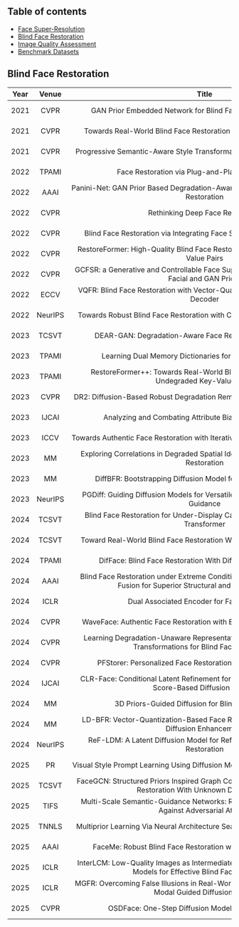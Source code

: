 ## Table of contents
- [Face Super-Resolution](#face-super-resolution)
- [Blind Face Restoration](#blind-face-restoration)
- [Image Quality Assessment](#image-quality-assessment)
- [Benchmark Datasets](#benchmark-datasets)

## Blind Face Restoration 
|Year<div style="width:20px">|Venue<div style="width:60px">|Title<div style="width:600px">|Resources<div style="width:100px">|Introduction<div style="width:400px">|
|:---:|:----:|:----:|:----:|:----:|
|2021|CVPR|GAN Prior Embedded Network for Blind Face Restoration in the Wild|\[[paper](https://openaccess.thecvf.com/content/CVPR2021/html/Yang_GAN_Prior_Embedded_Network_for_Blind_Face_Restoration_in_the_CVPR_2021_paper.html)\]\[[code](https://github.com/yangxy/GPEN)\]|GAN|
|2021|CVPR|Towards Real-World Blind Face Restoration With Generative Facial Prior|\[[paper](https://openaccess.thecvf.com/content/CVPR2021/html/Wang_Towards_Real-World_Blind_Face_Restoration_With_Generative_Facial_Prior_CVPR_2021_paper.html)\]\[[code](https://github.com/TencentARC/GFPGAN)\]|GAN|
|2021|CVPR|Progressive Semantic-Aware Style Transformation for Blind Face Restoration|\[[paper](https://openaccess.thecvf.com/content/CVPR2021/html/Chen_Progressive_Semantic-Aware_Style_Transformation_for_Blind_Face_Restoration_CVPR_2021_paper.html)\]\[[code](https://github.com/chaofengc/PSFRGAN)\]|GAN/Geo-Prior|
|2022|TPAMI|Face Restoration via Plug-and-Play 3D Facial Priors|\[[paper](https://ieeexplore.ieee.org/document/9591403)\]\[~~code~~]|CNN/Geo-Prior|
|2022|AAAI|Panini-Net: GAN Prior Based Degradation-Aware Feature Interpolation for Face Restoration|\[[paper](https://ojs.aaai.org/index.php/AAAI/article/view/20159)\]\[[code](https://github.com/jianzhangcs/panini)\]|GAN|
|2022|CVPR|Rethinking Deep Face Restoration|\[[paper](https://doi.org/10.1109/CVPR52688.2022.00750)\]\[~~code~~]|GAN/Codebook|
|2022|CVPR|Blind Face Restoration via Integrating Face Shape and Generative Priors|\[[paper](https://doi.org/10.1109/CVPR52688.2022.00751)\]\[[code](https://github.com/TencentYoutuResearch/FaceRestoration-sgpn)\]|GAN/Geo-Prior|
|2022|CVPR|RestoreFormer: High-Quality Blind Face Restoration from Undegraded Key-Value Pairs|\[[paper](https://doi.org/10.1109/CVPR52688.2022.01699)\]\[[code](https://github.com/wzhouxiff/RestoreFormer)\]|ViT/Codebook|
|2022|CVPR|GCFSR: a Generative and Controllable Face Super Resolution Method Without Facial and GAN Priors|\[[paper](https://doi.org/10.1109/CVPR52688.2022.00193)\]\[[code](https://github.com/hejingwenhejingwen/GCFSR)\]|GAN|
|2022|ECCV|VQFR: Blind Face Restoration with Vector-Quantized Dictionary and Parallel Decoder|\[[paper](https://arxiv.org/abs/2205.06803)\]\[[code](https://github.com/TencentARC/VQFR)\]|GAN/Codebook|
|2022|NeurIPS|Towards Robust Blind Face Restoration with Codebook Lookup Transformer|\[[paper](https://papers.nips.cc/paper_files/paper/2022/hash/c573258c38d0a3919d8c1364053c45df-Abstract-Conference.html)\]\[[code](https://github.com/sczhou/CodeFormer)\]|ViT/Codebook|
|2023|TCSVT|DEAR-GAN: Degradation-Aware Face Restoration With GAN Prior|\[[paper](https://doi.org/10.1109/TCSVT.2023.3244786)\]\[~~code~~]|GAN|
|2023|TPAMI|Learning Dual Memory Dictionaries for Blind Face Restoration|\[[paper](https://ieeexplore.ieee.org/document/9921338)\]\[[code](https://github.com/csxmli2016/DMDNet)\]|ViT/Codebook/Ref|
|2023|TPAMI|RestoreFormer++: Towards Real-World Blind Face Restoration From Undegraded Key-Value Pairs|\[[paper](https://doi.org/10.1109/TPAMI.2023.3315753)\]\[[code](https://github.com/wzhouxiff/RestoreFormerPlusPlus)\]|ViT/Codebook|
|2023|CVPR|DR2: Diffusion-Based Robust Degradation Remover for Blind Face Restoration|\[[paper](https://ieeexplore.ieee.org/document/10204963)\]\[[code](https://github.com/Kaldwin0106/DR2_Drgradation_Remover)\]|Diffusion|
|2023|IJCAI|Analyzing and Combating Attribute Bias for Face Restoration|\[[paper](https://www.ijcai.org/proceedings/2023/128)\]\[[code](https://github.com/Seeyn/DebiasFR)\]|GAN|
|2023|ICCV|Towards Authentic Face Restoration with Iterative Diffusion Models and Beyond|\[[paper](https://ieeexplore.ieee.org/document/10376857)\]\[~~code~~]|Diffusion|
|2023|MM|Exploring Correlations in Degraded Spatial Identity Features for Blind Face Restoration|\[[paper](https://dl.acm.org/doi/10.1145/3581783.3611782)\]\[~~code~~]|GAN|
|2023|MM|DiffBFR: Bootstrapping Diffusion Model for Blind Face Restoration|\[[paper](https://dl.acm.org/doi/10.1145/3581783.3611731)\]\[~~code~~]|Diffusion|
|2023|NeurIPS|PGDiff: Guiding Diffusion Models for Versatile Face Restoration via Partial Guidance|\[[paper](https://papers.nips.cc/paper_files/paper/2023/hash/661c37f3b098bdee53fd7d9c4ef6964a-Abstract-Conference.html)\]\[[code](https://github.com/pq-yang/PGDiff)\]|Diffusion|
|2024|TCSVT|Blind Face Restoration for Under-Display Camera via Dictionary Guided Transformer|\[[paper](https://ieeexplore.ieee.org/abstract/document/10339338)\]\[~~code~~]|ViT|
|2024|TCSVT|Toward Real-World Blind Face Restoration With Generative Diffusion Prior|\[[paper](https://ieeexplore.ieee.org/abstract/document/10486984)\]\[[code](https://github.com/chenxx89/BFRffusion)]|Diffusion|
|2024|TPAMI|DifFace: Blind Face Restoration With Diffused Error Contraction|\[[paper](https://ieeexplore.ieee.org/document/10607954)\]\[[code](https://github.com/zsyOAOA/DifFace)\]|Diffusion|
|2024|AAAI|Blind Face Restoration under Extreme Conditions: Leveraging 3D-2D Prior Fusion for Superior Structural and Texture Recovery|\[[paper](https://ojs.aaai.org/index.php/AAAI/article/view/27889)\]\[[code](https://github.com/zhengrchan/FREx)\]|GAN/Geo-Prior|
|2024|ICLR|Dual Associated Encoder for Face Restoration|\[[paper](https://openreview.net/forum?id=gwDuW7Ok5f)\]\[[code](https://github.com/LIAGM/DAEFR)\]|ViT/Codebook|
|2024|CVPR|WaveFace: Authentic Face Restoration with Efficient Frequency Recovery|\[[paper](https://ieeexplore.ieee.org/document/10656674)\]\[[code](https://github.com/yoqim/waveface)]|Diffusion|
|2024|CVPR|Learning Degradation-Unaware Representation with Prior-Based Latent Transformations for Blind Face Restoration|\[[paper](https://ieeexplore.ieee.org/document/10655585)\]\[~~code~~]|Diffusion|
|2024|CVPR|PFStorer: Personalized Face Restoration and Super-Resolutionn|\[[paper](https://ieeexplore.ieee.org/document/10657576)\]\[~~code~~]|Diffusion/Ref|
|2024|IJCAI|CLR-Face: Conditional Latent Refinement for Blind Face Restoration Using Score-Based Diffusion Models|\[[paper](https://www.ijcai.org/proceedings/2024/143)\]\[~~code~~]|Diffusion|
|2024|MM|3D Priors-Guided Diffusion for Blind Face Restoration|\[[paper](https://dl.acm.org/doi/10.1145/3664647.3681611)\]\[[code](https://github.com/Xiaobin-Lu/3Diffusion)\]|Diffusion/Geo-Prior|
|2024|MM|LD-BFR: Vector-Quantization-Based Face Restoration Model with Latent Diffusion Enhancement|\[[paper](https://dl.acm.org/doi/10.1145/3664647.3680853)\]\[[code](https://github.com/YuzhenD/LD-BFR.git)\]|Diffusion/Codebook|
|2024|NeurIPS|ReF-LDM: A Latent Diffusion Model for Reference-based Face Image Restoration|\[[paper](https://papers.nips.cc/paper_files/paper/2024/hash/88be023075a5a3ff3dc3b5d26623fa22-Abstract-Conference.html)\]\[[code](https://github.com/ChiWeiHsiao/ref-ldm)\]|Diffusion/Ref|
|2025|PR|Visual Style Prompt Learning Using Diffusion Models for Blind Face Restoration|\[[paper](https://doi.org/10.1016/j.patcog.2024.111312)\]\[[code](https://github.com/LonglongaaaGo/VSPBFR)\]|Diffusion|
|2025|TCSVT|FaceGCN: Structured Priors Inspired Graph Convolutional Networks for Face Restoration With Unknown Degradations|\[[paper](https://ieeexplore.ieee.org/document/10830527)\]\[[code](https://github.com/yanwd628/FaceGCN)\]|GCN/Geo-Prior|
|2025|TIFS|Multi-Scale Semantic-Guidance Networks: Robust Blind Face Restoration Against Adversarial Attacks|\[[paper](https://ieeexplore.ieee.org/document/11006147)\]\[~~code~~]|CNN/Geo-Prior|
|2025|TNNLS|Multiprior Learning Via Neural Architecture Search for Blind Face Restoration|\[[paper](https://ieeexplore.ieee.org/document/10355907)\]\[[code](https://github.com/YYJ1anG/MFPSNet)\]|CNN/Geo-Prior|
|2025|AAAI|FaceMe: Robust Blind Face Restoration with Personal Identification|\[[paper](https://ojs.aaai.org/index.php/AAAI/article/view/32593)\]\[[code](https://github.com/modyu-liu/FaceMe)\]|Diffusion/Ref|
|2025|ICLR|InterLCM: Low-Quality Images as Intermediate States of Latent Consistency Models for Effective Blind Face Restoration|\[[paper](https://openreview.net/forum?id=rUxr9Ll5FQ)\]\[[code](https://github.com/sen-mao/InterLCM)\]|Diffusion|
|2025|ICLR|MGFR: Overcoming False Illusions in Real-World Face Restoration with Multi-Modal Guided Diffusion Model|\[[paper](https://openreview.net/forum?id=m9RNBZewW2)\]\[[code](https://github.com/KD-TAO/MGFR)\]|Diffusion/Ref|
|2025|CVPR|OSDFace: One-Step Diffusion Model for Face Restoration|\[[paper](https://openaccess.thecvf.com/content/CVPR2025/html/Wang_OSDFace_One-Step_Diffusion_Model_for_Face_Restoration_CVPR_2025_paper.html)\]\[[code](https://github.com/jkwang28/OSDFace)\]|Diffusion/Codebook|



